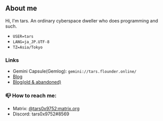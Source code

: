 ## About me

Hi, I'm tars. An ordinary cyberspace dweller who does programming and such.

- `USER=tars`
- `LANG=ja_JP.UTF-8`
- `TZ=Asia/Tokyo`

### Links

- Gemini Capsule(Gemlog): `gemini://tars.flounder.online/`
- [Blog](https://tars0x9752.com/)
- [Blog(old & abandoned)](https://tars-log.netlify.app/)

### 📪 How to reach me:

- Matrix: [@tars0x9752:matrix.org](https://matrix.to/#/@tars0x9752:matrix.org)
- Discord: tars0x9752#8569
